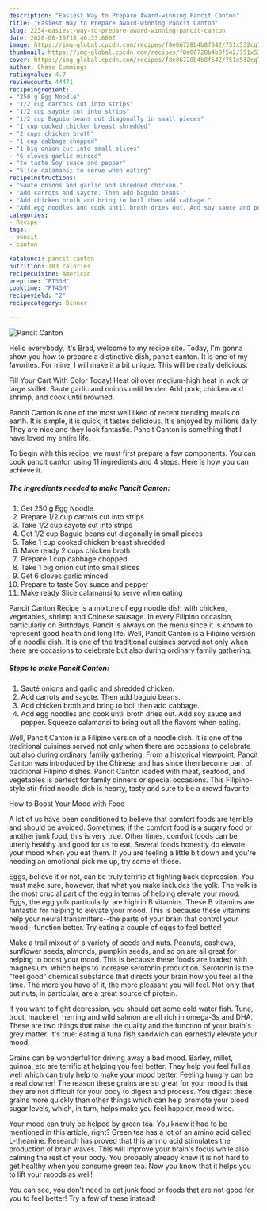```yaml
---
description: "Easiest Way to Prepare Award-winning Pancit Canton"
title: "Easiest Way to Prepare Award-winning Pancit Canton"
slug: 2234-easiest-way-to-prepare-award-winning-pancit-canton
date: 2020-08-15T18:46:33.600Z
image: https://img-global.cpcdn.com/recipes/f8e06728b4b8f542/751x532cq70/pancit-canton-recipe-main-photo.jpg
thumbnail: https://img-global.cpcdn.com/recipes/f8e06728b4b8f542/751x532cq70/pancit-canton-recipe-main-photo.jpg
cover: https://img-global.cpcdn.com/recipes/f8e06728b4b8f542/751x532cq70/pancit-canton-recipe-main-photo.jpg
author: Chase Cummings
ratingvalue: 4.7
reviewcount: 44471
recipeingredient:
- "250 g Egg Noodle"
- "1/2 cup carrots cut into strips"
- "1/2 cup sayote cut into strips"
- "1/2 cup Baguio beans cut diagonally in small pieces"
- "1 cup cooked chicken breast shredded"
- "2 cups chicken broth"
- "1 cup cabbage chopped"
- "1 big onion cut into small slices"
- "6 cloves garlic minced"
- "to taste Soy suace and pepper"
- "Slice calamansi to serve when eating"
recipeinstructions:
- "Sauté onions and garlic and shredded chicken."
- "Add carrots and sayote. Then add baguio beans."
- "Add chicken broth and bring to boil then add cabbage."
- "Add egg noodles and cook until broth dries out. Add soy sauce and pepper. Squeeze calamansi to bring out all the flavors when eating."
categories:
- Recipe
tags:
- pancit
- canton

katakunci: pancit canton 
nutrition: 183 calories
recipecuisine: American
preptime: "PT33M"
cooktime: "PT43M"
recipeyield: "2"
recipecategory: Dinner

---
```



![Pancit Canton](https://img-global.cpcdn.com/recipes/f8e06728b4b8f542/751x532cq70/pancit-canton-recipe-main-photo.jpg)

Hello everybody, it's Brad, welcome to my recipe site. Today, I'm gonna show you how to prepare a distinctive dish, pancit canton. It is one of my favorites. For mine, I will make it a bit unique. This will be really delicious.

Fill Your Cart With Color Today! Heat oil over medium-high heat in wok or large skillet. Saute garlic and onions until tender. Add pork, chicken and shrimp, and cook until browned.

Pancit Canton is one of the most well liked of recent trending meals on earth. It is simple, it is quick, it tastes delicious. It's enjoyed by millions daily. They are nice and they look fantastic. Pancit Canton is something that I have loved my entire life.


To begin with this recipe, we must first prepare a few components. You can cook pancit canton using 11 ingredients and 4 steps. Here is how you can achieve it.

<!--inarticleads1-->

##### The ingredients needed to make Pancit Canton:

1. Get 250 g Egg Noodle
1. Prepare 1/2 cup carrots cut into strips
1. Take 1/2 cup sayote cut into strips
1. Get 1/2 cup Baguio beans cut diagonally in small pieces
1. Take 1 cup cooked chicken breast shredded
1. Make ready 2 cups chicken broth
1. Prepare 1 cup cabbage chopped
1. Take 1 big onion cut into small slices
1. Get 6 cloves garlic minced
1. Prepare to taste Soy suace and pepper
1. Make ready Slice calamansi to serve when eating


Pancit Canton Recipe is a mixture of egg noodle dish with chicken, vegetables, shrimp and Chinese sausage. In every Filipino occasion, particularly on Birthdays, Pancit is always on the menu since it is known to represent good health and long life. Well, Pancit Canton is a Filipino version of a noodle dish. It is one of the traditional cuisines served not only when there are occasions to celebrate but also during ordinary family gathering. 

<!--inarticleads2-->

##### Steps to make Pancit Canton:

1. Sauté onions and garlic and shredded chicken.
1. Add carrots and sayote. Then add baguio beans.
1. Add chicken broth and bring to boil then add cabbage.
1. Add egg noodles and cook until broth dries out. Add soy sauce and pepper. Squeeze calamansi to bring out all the flavors when eating.


Well, Pancit Canton is a Filipino version of a noodle dish. It is one of the traditional cuisines served not only when there are occasions to celebrate but also during ordinary family gathering. From a historical viewpoint, Pancit Canton was introduced by the Chinese and has since then become part of traditional Filipino dishes. Pancit Canton loaded with meat, seafood, and vegetables is perfect for family dinners or special occasions. This Filipino-style stir-fried noodle dish is hearty, tasty and sure to be a crowd favorite! 

How to Boost Your Mood with Food


A lot of us have been conditioned to believe that comfort foods are terrible and should be avoided. Sometimes, if the comfort food is a sugary food or another junk food, this is very true. Other times, comfort foods can be utterly healthy and good for us to eat. Several foods honestly do elevate your mood when you eat them. If you are feeling a little bit down and you're needing an emotional pick me up, try some of these.

Eggs, believe it or not, can be truly terrific at fighting back depression. You must make sure, however, that what you make includes the yolk. The yolk is the most crucial part of the egg in terms of helping elevate your mood. Eggs, the egg yolk particularly, are high in B vitamins. These B vitamins are fantastic for helping to elevate your mood. This is because these vitamins help your neural transmitters--the parts of your brain that control your mood--function better. Try eating a couple of eggs to feel better!

Make a trail mixout of a variety of seeds and nuts. Peanuts, cashews, sunflower seeds, almonds, pumpkin seeds, and so on are all great for helping to boost your mood. This is because these foods are loaded with magnesium, which helps to increase serotonin production. Serotonin is the "feel good" chemical substance that directs your brain how you feel all the time. The more you have of it, the more pleasant you will feel. Not only that but nuts, in particular, are a great source of protein.

If you want to fight depression, you should eat some cold water fish. Tuna, trout, mackerel, herring and wild salmon are all rich in omega-3s and DHA. These are two things that raise the quality and the function of your brain's grey matter. It's true: eating a tuna fish sandwich can earnestly elevate your mood. 

Grains can be wonderful for driving away a bad mood. Barley, millet, quinoa, etc are terrific at helping you feel better. They help you feel full as well which can truly help to make your mood better. Feeling hungry can be a real downer! The reason these grains are so great for your mood is that they are not difficult for your body to digest and process. You digest these grains more quickly than other things which can help promote your blood sugar levels, which, in turn, helps make you feel happier, mood wise.

Your mood can truly be helped by green tea. You knew it had to be mentioned in this article, right? Green tea has a lot of an amino acid called L-theanine. Research has proved that this amino acid stimulates the production of brain waves. This will improve your brain's focus while also calming the rest of your body. You probably already knew it is not hard to get healthy when you consume green tea. Now you know that it helps you to lift your moods as well!

You can see, you don't need to eat junk food or foods that are not good for you to feel better! Try a few of these instead!

